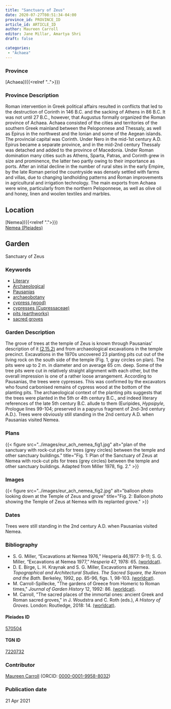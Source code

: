 ```yaml
---
title: "Sanctuary of Zeus"
date: 2020-07-27T08:51:34-04:00
province_id: PROVINCE_ID
article_id: ARTICLE_ID
author: Maureen Carroll
editor: Jane Millar, Amartya Shri
draft: false

categories:
 - "Achaea"
---
```


### Province

[Achaea]({{<relref "..">}})

### Province Description

Roman intervention in Greek political affairs resulted in conflicts that led to the destruction of Corinth in 146 B.C. and the sacking of Athens in 86 B.C. It was not until 27 B.C., however, that Augustus formally organized the Roman province of Achaea. Achaea consisted of the cities and territories of the southern Greek mainland between the Peloponnese and Thessaly, as well as Epirus in the northwest and the Ionian and some of the Aegean islands.
The provincial capital was Corinth. Under Nero in the mid-1st century A.D. Epirus became a separate province, and in the mid-2nd century Thessaly was detached and added to the province of Macedonia. Under Roman domination many cities such as Athens, Sparta, Patras, and Corinth grew in size and prominence, the latter two partly owing to their importance as ports.  After an initial decline in the number of rural sites in the early Empire, by the late Roman period the countryside was densely settled with farms and villas, due to changing landholding patterns and Roman improvements in agricultural and irrigation technology. The main exports from Achaea were wine, particularly from the northern Peloponnese, as well as olive oil and honey, linen and woolen textiles and marbles.

## Location

[Nemea]({{<relref ".">}}) \
[Nemea (Pleiades)](https://pleiades.stoa.org/places/570504)

<!--### Location Description-->

<!-- LEAVE THIS BLANK FOR NOW

## Sublocation

[AREA WITHIN LOCATION, LIKE “PALATINE HILL”](GEOREFERENCE LINK)
A sublocation is any area larger than an individual garden, but located within a location. I would always try to include a link to a controlled vocabulary here if possible. This ID may well be different from the Garden ID, e.g., Pompeii versus a Garden in one of the houses which has its own Pleiades ID.
-->

<!--### Sublocation Description-->

<!-- DESCRIPTION -->

## Garden

Sanctuary of Zeus

### Keywords

- [Literary](#)
- [Archaeological](#)
- [Pausanias](#)
- [archaeobotany](http://vocab.getty.edu/page/aat/300251771)
- [cypress (wood)](http://vocab.getty.edu/page/aat/300012540)
- [cypresses (Cupressaceae)](http://powo.science.kew.org/taxon/urn:lsid:ipni.org:names:77126767-1)
-	[pits (earthworks)](http://vocab.getty.edu/page/aat/300008027)
-	[sacred groves](http://vocab.getty.edu/page/aat/300251876)

### Garden Description

The grove of trees at the temple of Zeus is known through Pausanias’ description of it [(2.15.2)](http://data.perseus.org/citations/urn:cts:greekLit:tlg0525.tlg001.perseus-eng1:2.15.2) and from archaeological excavations in the temple precinct.  Excavations in the 1970s uncovered 23 planting pits cut out of the living rock on the south side of the temple (Fig. 1, gray circles on plan).  The pits were up to 2 m. in diameter and on average 65 cm. deep.  Some of the tree pits were cut in relatively straight alignment with each other, but the overall impression is one of a rather loose arrangement.  According to Pausanias, the trees were cypresses.  This was confirmed by the excavators who found carbonised remains of cypress wood at the bottom of the planting pits.  The archaeological context of the planting pits suggests that the trees were planted in the 5th or 4th century B.C., and indeed literary references of the late 5th century B.C. allude to them (Euripides, *Hypsipyle*, Prologue lines 99-104; preserved in a papyrus fragment of 2nd-3rd century A.D.).  Trees were obviously still standing in the 2nd century A.D. when Pausanias visited Nemea.

<!--### Maps-->

<!--
OLD WAY (DO NOT USE)
![alt_text](../../images/image_name.ext)
*CAPTION*

NEW WAY ↓↓↓↓
{{< figure src="../images/image_name.ext" alt="ALT_TEXT" title="CAPTION" >}}
-->

### Plans

{{< figure src="../images/eur_ach_nemea_fig1.jpg" alt="plan of the sanctuary with rock-cut pits for trees (grey circles) between the temple and other sanctuary buildings." title="Fig. 1: Plan of the Sanctuary of Zeus at Nemea with rock-cut pits for trees (grey circles) between the temple and other sanctuary buildings. Adapted from Miller 1978, fig. 2." >}}

### Images

{{< figure src="../images/eur_ach_nemea_fig2.jpg" alt="balloon photo looking down at the Temple of Zeus and grove" title="Fig. 2: Balloon photo showing the Temple of Zeus at Nemea with its replanted grove." >}}

### Dates

Trees were still standing in the 2nd century A.D. when Pausanias visited Nemea.

### Bibliography

* S. G. Miller, “Excavations at Nemea 1976,” Hesperia 46,1977: 9-11; S. G. Miller, “Excavations at Nemea 1977,” *Hesperia* 47, 1978: 65. [(worldcat)](http://www.worldcat.org/oclc/5548962573).
* D. E. Birge, L. H. Kraynak and S. G. Miller, Excavations at Nemea. *Topographical and Architectural Studies. The Sacred Square, the Xenon and the Bath.* Berkeley, 1992, pp. 85-96, figs. 1, 98-103. [(worldcat)](http://www.worldcat.org/oclc/929297744).
* M. Carroll-Spillecke, "The gardens of Greece from Homeric to Roman times," *Journal of Garden History* 12, 1992: 86. [(worldcat)](http://www.worldcat.org/oclc/4898050192).
* M. Carroll, "The sacred places of the immortal ones: ancient Greek and Roman sacred groves," in J. Woudstra and C. Roth (eds.), *A History of Groves*. London: Routledge, 2018: 14. [(worldcat)](http://www.worldcat.org/oclc/1012849097).

<!--#### Periodo ID-->

<!-- [PERIODO_ID](https://pleiades.stoa.org/places/PLEIADES_ID) -->

#### Pleiades ID

[570504](https://pleiades.stoa.org/places/570504)

#### TGN ID

[7220732](http://vocab.getty.edu/page/tgn/7220732)

### Contributor

[Maureen Carroll](link) (ORCID: [0000-0001-9958-8032](https://orcid.org/0000-0001-9958-8032))

### Publication date

21 Apr 2021

<!--### Related articles-->

<!-- Links to other related articles. Leave blank for now -->
